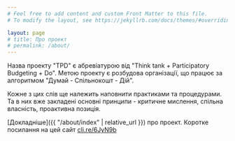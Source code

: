 ```yaml
---
# Feel free to add content and custom Front Matter to this file.
# To modify the layout, see https://jekyllrb.com/docs/themes/#overriding-theme-defaults

layout: page
# title: Про проект
# permalink: /about/
---
```


Назва проекту "TPD" є абревіатурою від "Think tank + Participatory Budgeting + Do". Метою проекту є розбудова організації, що працює за алгоритмом "Думай - Спільнокошт - Дій".

Кожне з цих слів ще належить наповнити практиками та процедурами. Та в них вже закладені основні принципи - критичне мислення, спільна власність, проактивна позиція.

[Докладніше]({{ "/about/index" | relative_url }}) про проект. Коротке посилання на цей сайт [cli.re/6JyN9b](http://cli.re/6JyN9b)
